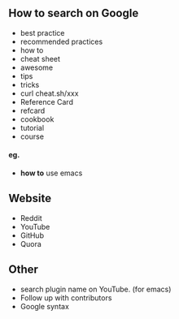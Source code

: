 
## How to search on Google
- best practice 
- recommended practices
- how to
- cheat sheet
- awesome
- tips
- tricks
- curl cheat.sh/xxx
- Reference Card
- refcard
- cookbook
- tutorial
- course

#### eg.
- **how to** use emacs

## Website
- Reddit
- YouTube
- GitHub
- Quora

## Other
- search plugin name on YouTube.  (for emacs)
- Follow up with contributors
- Google syntax
